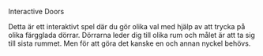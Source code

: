 Interactive Doors

Detta är ett interaktivt spel där du gör olika val med hjälp av att trycka på olika färgglada dörrar. Dörrarna leder dig till olika rum och målet är att ta sig till sista rummet. Men för att göra det kanske en och annan nyckel behövs.
